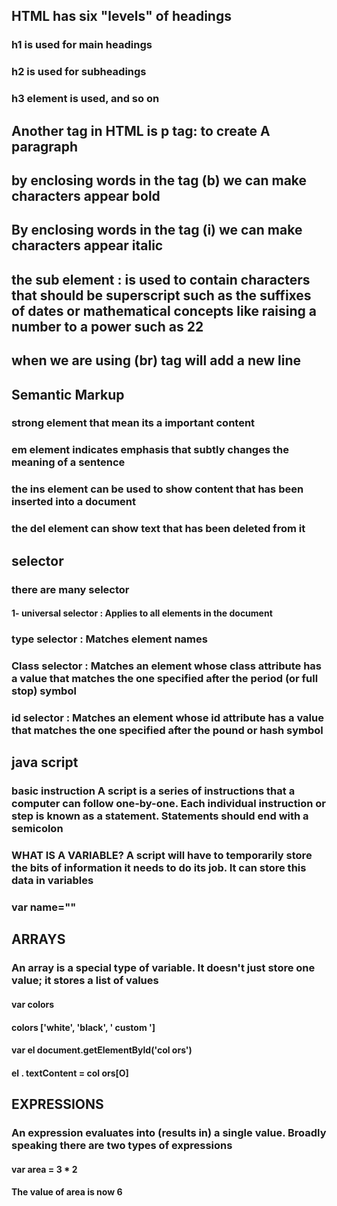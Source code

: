 

## HTML has six "levels" of headings

### h1 is used for main headings

### h2 is used for subheadings

### h3 element is used, and so on

## Another tag in HTML is p tag: to create A paragraph

## by enclosing words in the tag (b) we can make characters appear bold

## By enclosing words in the tag (i) we can make characters appear italic

## the sub element : is used to contain characters that should be superscript such as the suffixes of dates or mathematical concepts like raising a number to a power such as 22

## when we are using (br) tag will add a new line

## Semantic Markup

### strong element  that mean its a important content

### em element indicates emphasis that subtly changes the meaning of a sentence

### the ins element can be used to show content that has been inserted into a document

### the del element can show text that has been deleted from it

## selector

### there are many selector

#### 1- universal selector : Applies to all elements in the document


### type selector : Matches element names

### Class selector : Matches an element whose class attribute has a value that matches the one specified after the period (or full stop) symbol

### id selector : Matches an element whose id attribute has a value that matches the one specified after the pound or hash symbol

## java script

### basic instruction A script is a series of instructions that a computer can follow one-by-one. Each individual instruction or step is known as a statement. Statements should end with a semicolon

### WHAT IS A VARIABLE? A script will have to temporarily store the bits of information it needs to do its job. It can store this data in variables

### var name=""

## ARRAYS

### An array is a special type of variable. It doesn't just store one value; it stores a list of values

#### var colors

#### colors ['white', 'black', ' custom ']

#### var el document.getElementByld('col ors')

#### el . textContent = col ors[O]

## EXPRESSIONS

### An expression evaluates into (results in) a single value. Broadly speaking there are two types of expressions

#### var area = 3 * 2

#### The value of area is now 6
